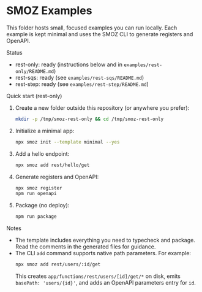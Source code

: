 # SMOZ Examples

This folder hosts small, focused examples you can run locally. Each example is kept minimal and uses the SMOZ CLI to generate registers and OpenAPI.

Status

- rest-only: ready (instructions below and in `examples/rest-only/README.md`)
- rest-sqs: ready (see `examples/rest-sqs/README.md`)
- rest-step: ready (see `examples/rest-step/README.md`)

Quick start (rest-only)

1. Create a new folder outside this repository (or anywhere you prefer):
   ```bash
   mkdir -p /tmp/smoz-rest-only && cd /tmp/smoz-rest-only
   ```
2. Initialize a minimal app:
   ```bash
   npx smoz init --template minimal --yes
   ```
3. Add a hello endpoint:
   ```bash
   npx smoz add rest/hello/get
   ```
4. Generate registers and OpenAPI:
   ```bash
   npx smoz register
   npm run openapi
   ```
5. Package (no deploy):
   ```bash
   npm run package
   ```

Notes

- The template includes everything you need to typecheck and package. Read the comments in the generated files for guidance.
- The CLI `add` command supports native path parameters. For example:
  ```bash
  npx smoz add rest/users/:id/get
  ```
  This creates `app/functions/rest/users/[id]/get/*` on disk, emits `basePath: 'users/{id}'`, and adds an OpenAPI parameters entry for `id`.
